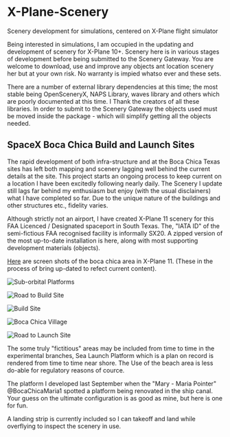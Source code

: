 # X-Plane-Scenery

Scenery development for simulations, centered on X-Plane flight simulator

Being interested in simulations, I am occupied in the updating and development of scenery for X-Plane 10+. Scenery here is in various stages of development before being submitted to the Scenery Gateway. You are welcome to download, use and improve any objects ant location scenery her but at your own risk. No warranty is impied whatso ever and these sets. 

There are a number of external library dependencies at this time; the most stable being OpenSceneryX, NAPS Library, waves library and others which are poorly documented at this time. I Thank the creators of all these libraries. In order to submit to the Scenery Gateway the objects used must be moved inside the package - which will simplify getting all the objects needed.

## SpaceX Boca Chica Build and Launch Sites

The rapid development of both infra-structure and at the Boca Chica Texas sites has left both mapping and scenery lagging well behind the current details at the site. This project starts an ongoing process to keep current on a location I have been excitedly following nearly daily. The Scenery I update still lags far behind my enthusiasm but enjoy (with the usual disclainers) what I have completed so far. Due to the unique nature of the buildings and other structures etc., fidelity varies.

Although strictly not an airport, I have created X-Plane 11 scenery for this FAA Licenced / Designated spaceport in South Texas. The, "IATA ID" of the semi-fictious FAA recognised facility is informally SX20. A zipped version of the most up-to-date installation is here, along with most supporting development materials (objects).

[Here](https://github.com/medmatix/X-Plane-Scenery/tree/Spacex-Boca-Chica-area/Spacex%20-%20Boca%20Chica/Spacex%20Boca%20Chica%20X-plane%20scenery%20Screenshots.pdf) are screen shots of the boca chica area in X-Plane 11. (These in the process of bring up-dated to refect current content).

![Sub-orbital Platforms]()

![Road to Build Site]()

![Build Site]()

![Boca Chica Village]()

![Road to Launch Site]()

The some truly "fictitious" areas may be included from time to time in the experimental branches, Sea Launch Platform which is a plan on record is rendered from time to time near shore. The Use of the beach area is less do-able for regulatory reasons of cource.

The platform I developed last September when the "Mary - Maria Pointer" @BocaChicaMaria1 spotted a platform being renovated in the ship canal. Your guess on the ultimate configuration is as good as mine, but here is one for fun.

A landing strip is currently included so I can takeoff and land while overflying to inspect the scenery in use.


